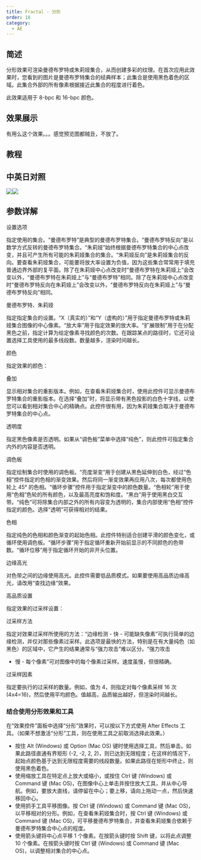 ```yaml
---
title: Fractal - 分形
order: 18
category:
  - AE
---
```


## 简述

分形效果可渲染曼德布罗特或朱莉娅集合，从而创建多彩的纹理。在首次应用此效果时，您看到的图片是曼德布罗特集合的经典样本；此集合是使用黑色着色的区域。此集合外部的所有像素根据接近此集合的程度进行着色。

此效果适用于 8-bpc 和 16-bpc 颜色。

## 效果展示

有用么这个效果。。。感觉预览图都贼丑，不放了。

## 教程

## 中英日对照

![](https://mir.yuelili.com/wp-content/uploads/user/AE/effects/AE-Effects-Generate-Fractal.png)![](https://mir.yuelili.com/wp-content/uploads/user/AE/effects/AE-Effects-Generate-Fractal_cn.png)

## 参数详解

设置选项

指定使用的集合。“曼德布罗特”是典型的曼德布罗特集合。“曼德布罗特反向”是以数学方式反转的曼德布罗特集合。“朱莉娅”始终根据曼德布罗特集合的中心点改变，并且可产生所有可能的朱莉娅集合的集合。“朱莉娅反向”是朱莉娅集合的反向。要查看朱莉娅集合，可能要将放大率设置为负值，因为这些集合常常用于填充普通边界外部的复平面。除了在朱莉娅中心点改变时“曼德布罗特在朱莉娅上”会改变以外，“曼德布罗特在朱莉娅上”与“曼德布罗特”相同。除了在朱莉娅中心点改变时“曼德布罗特反向在朱莉娅上”会改变以外，“曼德布罗特反向在朱莉娅上”与“曼德布罗特反向”相同。

曼德布罗特、朱莉娅

指定指定集合的设置。“X（真实的）”和“Y（虚构的）”用于指定曼德布罗特或朱莉娅集合图像的中心像素。“放大率”用于指定效果的放大率。“扩展限制”用于在分配黑色之前，指定计算为给定像素寻找颜色的次数。在跟踪某点的路径时，它还可设置选择工具使用的最多线段数。数量越多，渲染时间越长。

颜色

指定效果的颜色：

叠加

显示相对集合的重影版本。例如，在查看朱莉娅集合时，使用此控件可显示曼德布罗特集合的重影版本。在选择“叠加”时，将显示带有黑色投影的白色十字线，以使您可以看到相对集合中心的精确点。此控件很有用，因为朱莉娅集合取决于曼德布罗特集合的中心点。

透明度

指定黑色像素是否透明。如果从“调色板”菜单中选择“纯色”，则此控件可指定集合内外的内容是否透明。

调色板

指定绘制集合时使用的调色板。“亮度渐变”用于创建从黑色延伸到白色，经过“色相”控件指定的色相的渐变效果。然后将同一渐变效果再应用八次，每次都使用色轮上
45°
的色相。“循环步骤”控件用于指定渐变中的颜色数量。“色相轮”用于使用“色相”色轮的所有颜色，以及最高亮度和饱和度。“黑白”用于使用黑白交互带。“纯色”可将除集合内部之外的所有内容变为透明的，集合内部使用“色相”控件指定的颜色。选择“透明”可获得相对的结果。

色相

指定纯色的色相和颜色渐变的起始色相。此控件特别适合创建平滑的颜色变化，或循环使用调色板。“循环步骤”用于指定循环重新开始前显示的不同颜色的色带数。“循环位移”用于指定循环开始的非开头位置。

边缘高光

对色带之间的边缘使用高光。此控件需要低品质模式。如果要使用高品质边缘高光，请改用“查找边缘”效果。

高品质设置

指定效果的过采样设置：

过采样方法

指定对效果过采样所使用的方法：“边缘检测 - 快 -
可能缺失像素”可执行简单的边缘检测，并仅对那些像素过采样。此选项是最快的方法，特别是在有大量纯色（如黑色）的区域中，它产生的结果通常与“强力攻击”难以区分。“强力攻击

- 慢 - 每个像素”可对图像中的每个像素过采样。速度虽慢，但很精确。

过采样因素

指定要执行的过采样的数量。例如，值为 4，则指定对每个像素采样 16 次 (4x4=16)，然后使用平均颜色。值越高，品质输出越好，但渲染时间越长。

### 结合使用分形效果和工具

在“效果控件”面板中选择“分形”效果时，可以按以下方式使用 After Effects 工具。（如果不想激活“分形”工具，则在使用工具之前取消选择此效果。）

- 按住 Alt (Windows) 或 Option (Mac OS) 键时使用选择工具，然后单击。如果此路径直通有界矩形 (-2, -2, 2, 2)，则已达到无限程度；在这样的情况下，起始点颜色基于达到无限程度需要的线段数量。如果此路径在矩形中终止，则使用黑色着色。
- 使用缩放工具在特定点上放大或缩小，或按住 Ctrl 键 (Windows) 或 Command 键 (Mac OS)，在图像中心上单击并按住放大工具，并从中心导航。例如，要放大直线，请停留在中心；要上移，请向上拖动一点，然后快速移回中心。
- 使用抓手工具平移图像。按 Ctrl 键 (Windows) 或 Command 键 (Mac OS)，以平移相对的分形。例如，在查看朱莉娅集合时，按 Ctrl 键 (Windows) 或 Command 键 (Mac OS)，可平移曼德布罗特集合，并查看朱莉娅集合依赖于曼德布罗特集合中心点的程度。
- 使用箭头键将中心点平移 1 个像素。在按箭头键时按 Shift 键，以将此点调整 10 个像素。在按箭头键时按 Ctrl 键 (Windows) 或 Command 键 (Mac OS)，以调整相对集合的中心点。
